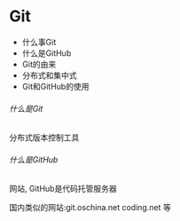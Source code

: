 # Git
* 什么事Git
* 什么是GitHub
* Git的由来
* 分布式和集中式
* Git和GitHub的使用



###### 什么是Git

分布式版本控制工具

###### 什么是GitHub

网站, GitHub是代码托管服务器

国内类似的网站:git.oschina.net  coding.net 等
